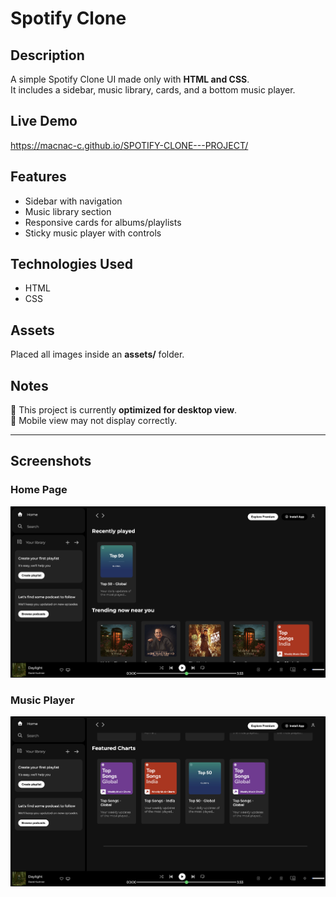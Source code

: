 # Spotify Clone  

## Description  
A simple Spotify Clone UI made only with **HTML and CSS**.  
It includes a sidebar, music library, cards, and a bottom music player.  

## Live Demo  
https://macnac-c.github.io/SPOTIFY-CLONE---PROJECT/ 


## Features  
- Sidebar with navigation  
- Music library section  
- Responsive cards for albums/playlists  
- Sticky music player with controls  

## Technologies Used  
- HTML  
- CSS  

## Assets  
Placed all images inside an **assets/** folder.  

## Notes  
🔹 This project is currently **optimized for desktop view**.  
🔹 Mobile view may not display correctly.  

---

## Screenshots  

### Home Page  
![Home Page](images/new1.png)

### Music Player  
![Music Player](images/new2.png)
